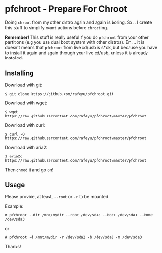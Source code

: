 # pfchroot - Prepare For Chroot

Doing `chroot` from my other distro again and again is boring. So .. I create this stuff to simplify `mount` actions before `chroot`ing.

**Remember!** This stuff is really useful if you do `pfchroot` from your other partitions (e.g you use dual boot system with other distros). Err ... it is doesn't means that `pfchroot` from live cd/usb is s&#42;ck, but because you have to install it again and again through your live cd/usb, unless it is already installed.

## Installing

Download with git:

    $ git clone https://github.com/rafeyu/pfchroot.git

Download with wget:

    $ wget https://raw.githubusercontent.com/rafeyu/pfchroot/master/pfchroot

Download with curl:

    $ curl -O https://raw.githubusercontent.com/rafeyu/pfchroot/master/pfchroot

Download with aria2:

    $ aria2c https://raw.githubusercontent.com/rafeyu/pfchroot/master/pfchroot

Then `chmod` it and go on!

## Usage

Please provide, at least, `--root` or `-r` to be mounted.

Example:

    # pfchroot --dir /mnt/mydir --root /dev/sda2 --boot /dev/sda1 --home /dev/sda3

or

    # pfchroot -d /mnt/mydir -r /dev/sda2 -b /dev/sda1 -m /dev/sda3

Thanks!
